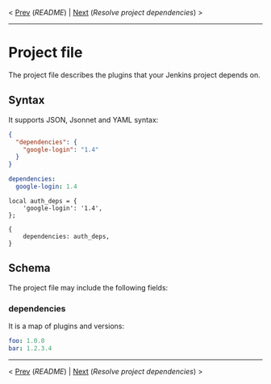 
< [Prev](../README.md) (*README*) | [Next](jpresolver.md) (*Resolve project dependencies*) >

___

# Project file

The project file describes the plugins that your Jenkins project depends on.

## Syntax

It supports JSON, Jsonnet and YAML syntax:

```json
{
  "dependencies": {
    "google-login": "1.4"
  }
}
```

```yaml
dependencies:
  google-login: 1.4
```

```jsonnet
local auth_deps = {
    'google-login': '1.4',
};

{
    dependencies: auth_deps,
}
```

## Schema

The project file may include the following fields:

### dependencies

It is a map of plugins and versions:

```yaml
foo: 1.0.0
bar: 1.2.3.4
```

___

< [Prev](../README.md) (*README*) | [Next](jpresolver.md) (*Resolve project dependencies*) >
